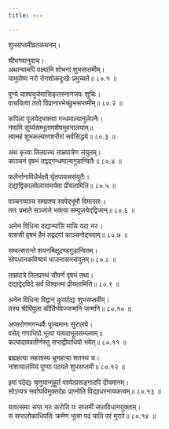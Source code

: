 ```yaml
---
title: ०८०

---
```

शुभसप्तमीव्रतकथनम्।  
  
श्रीभगवानुवाच।  
अथान्यामपि वक्ष्यामि शोभनां शुभसप्तमीम्।  
यामुपोष्य नरो रोगशोकदुःखैः प्रमुच्यते॥ ८०.१ ॥  
  
पुण्ये चाश्वयुजेमासिकृतस्नानजपः शुचिः।  
वाचयित्वा ततो विप्रानारभेच्छुभसप्तमीम्॥ ८०.२ ॥  
  
कपिलां पूजयेद्‌भक्त्या गन्धमाल्यानुलेपनैः।  
नमामि सूर्य्यसम्भूतामशेषभुवनालयाम्॥  
त्वामहं शुभकल्याणशरीरां सर्वसिद्धये॥ ८०.३ ॥  
  
अथ कृत्वा तिलप्रस्थं ताम्रपात्रेण संयुतम्।  
काञ्चनं वृषभं तद्वद्गन्धमाल्यगुडान्वितैः॥ ८०.४ ॥  
  
फलैर्नानाविधैर्भक्ष्यै र्घृतपायससंयुतैः।  
दद्याद्विकालवेलायामर्यमा प्रीयतामिति॥ ८०.५ ॥  
  
पञ्चगव्यञ्च सम्प्राश्य स्वपेद्‌भूमौ विमत्सरः।  
ततः प्रभाते सञ्जाते भक्त्या सम्पूजयेद्‌द्विजान्॥ ८०.६ ॥  
  
अनेन विधिना दद्यान्मासि मासि यदा नरः।  
वाससी वृषभं हैमं तद्वद्गां काञ्चनोद्भवाम्॥ ८०.७ ॥  
  
सम्वत्सरान्ते शयनमिक्षुदण्डगुडान्वितम्।  
सोपधानकविश्रामं भाजनासनसंयुतम्॥ ८०.८ ॥  
  
ताम्रपात्रे तिलप्रस्थं सौवर्णं वृषभं तथा।  
दद्याद्वेदविदे सर्वं विश्वात्मा प्रीयतामिति॥ ८०.९ ॥  
  
अनेन विधिना विद्वान् कुर्य्याद्यः शुभसप्तमीम्।  
तस्य श्रीर्विपुला कीर्तिर्भवेज्जन्मनि जन्मनि॥ ८०.१० ॥  
  
अप्सरोगणगन्धर्वैः पूज्यमानः सुरालये।  
वसेद् गणाधिपो भूत्वा यावदाभूतसम्प्लवम्॥  
कल्पादाववतीर्णस्तु सप्तद्वीपाधिपो भवेत्॥ ८०.११ ॥  
  
ब्रह्महत्या सहस्रस्य भ्रूणहत्या शतस्य च।  
नाशायालमियं पुण्या पठ्यते शुभसप्तमी॥ ८०.१२ ॥  
  
इमां पठेद्यः श्रृणुयान्मुहूर्तं पश्येत्प्रसङ्गादपि दीयमानम्।  
सोऽप्यत्र सर्वाघविमुक्तदेहः प्राप्नोति विद्याधरनायकत्वम्॥ ८०.१३ ॥  
  
यावत्समाः सप्त नरः करोति यः सप्तमीं सप्तविधानयुक्ताम्।  
स सप्तलोकाधिपतिः क्रमेण भूत्वा पदं याति परं मुरारे॥ ८०.१४ ॥